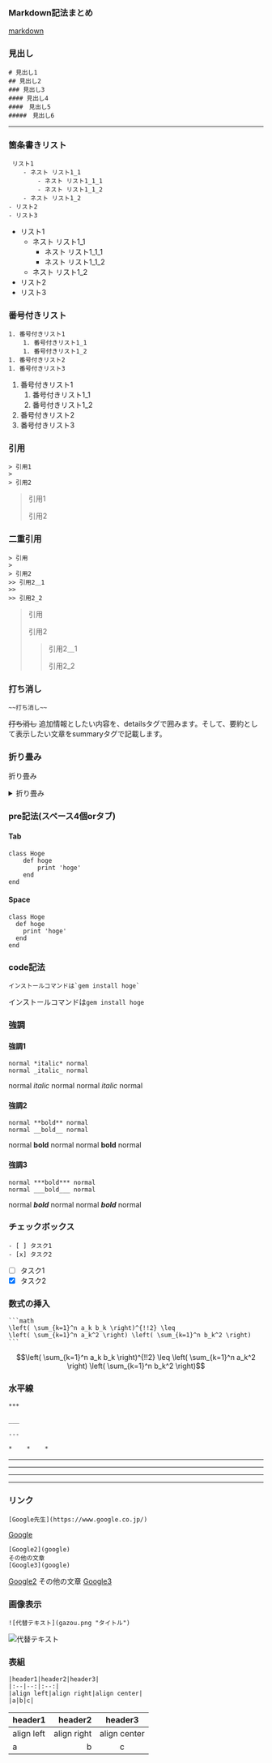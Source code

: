 ### Markdown記法まとめ
[markdown](https://qiita.com/tbpgr/items/989c6badefff69377da7)

### 見出し
    # 見出し1
    ## 見出し2
    ### 見出し3
    #### 見出し4
    ####　見出し5
    #####　見出し6

___

### 箇条書きリスト
     リスト1
        - ネスト リスト1_1
            - ネスト リスト1_1_1
            - ネスト リスト1_1_2
        - ネスト リスト1_2
    - リスト2
    - リスト3
- リスト1
    - ネスト リスト1_1
        - ネスト リスト1_1_1
        - ネスト リスト1_1_2
    - ネスト リスト1_2
- リスト2
- リスト3

### 番号付きリスト
    1. 番号付きリスト1
        1. 番号付きリスト1_1
        1. 番号付きリスト1_2
    1. 番号付きリスト2
    1. 番号付きリスト3
1. 番号付きリスト1
    1. 番号付きリスト1_1
    1. 番号付きリスト1_2
1. 番号付きリスト2
1. 番号付きリスト3

### 引用
    > 引用1
    > 
    > 引用2
> 引用1
> 
> 引用2

### 二重引用
    > 引用
    > 
    > 引用2
    >> 引用2＿1
    >> 
    >> 引用2_2
> 引用
> 
> 引用2
>> 引用2＿1
>> 
>> 引用2_2

### 打ち消し
    ~~打ち消し~~
~~打ち消し~~
追加情報としたい内容を、detailsタグで囲みます。そして、要約として表示したい文章をsummaryタグで記載します。


### 折り畳み
折り畳み

<details><summary>折り畳み</summary>説明</details>


### pre記法(スペース4個orタブ)
#### Tab
    class Hoge
        def hoge
            print 'hoge'
        end
    end

#### Space
    class Hoge
      def hoge
        print 'hoge'
      end
    end

### code記法
    インストールコマンドは`gem install hoge` 
インストールコマンドは`gem install hoge` 

### 強調
#### 強調1
    normal *italic* normal
    normal _italic_ normal
normal *italic* normal
normal _italic_ normal

#### 強調2
    normal **bold** normal
    normal __bold__ normal
normal **bold** normal
normal __bold__ normal

#### 強調3
    normal ***bold*** normal
    normal ___bold___ normal
normal ***bold*** normal
normal ___bold___ normal

### チェックボックス
    - [ ] タスク1
    - [x] タスク2
- [ ] タスク1
- [x] タスク2

### 数式の挿入

    ```math
    \left( \sum_{k=1}^n a_k b_k \right)^{!!2} \leq
    \left( \sum_{k=1}^n a_k^2 \right) \left( \sum_{k=1}^n b_k^2 \right)
    ```

```math
\left( \sum_{k=1}^n a_k b_k \right)^{!!2} \leq
\left( \sum_{k=1}^n a_k^2 \right) \left( \sum_{k=1}^n b_k^2 \right)
```

### 水平線
    ***

    ___

    ---

    *    *    *
***

___

---

*    *    *

### リンク
    [Google先生](https://www.google.co.jp/)
 
[Google](https://www.google.co.jp/)

    [Google2](google)
    その他の文章
    [Google3](google)

[Google2](google)
その他の文章
[Google3](google)

### 画像表示
    ![代替テキスト](gazou.png "タイトル")
  ![代替テキスト](gazou.png "タイトル")

  ### 表組
    |header1|header2|header3|
    |:--|--:|:--:|
    |align left|align right|align center|
    |a|b|c|
|header1|header2|header3|
|:--|--:|:--:|
|align left|align right|align center|
|a|b|c|